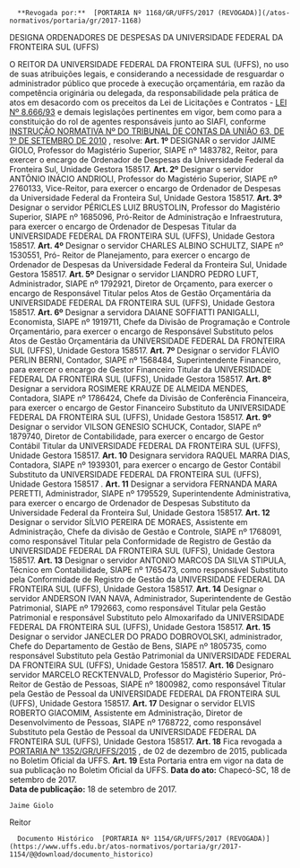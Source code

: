       **Revogada por:**  [PORTARIA Nº 1168/GR/UFFS/2017 (REVOGADA)](/atos-normativos/portaria/gr/2017-1168) 

   DESIGNA ORDENADORES DE DESPESAS DA UNIVERSIDADE FEDERAL DA FRONTEIRA SUL (UFFS)  

 O REITOR DA UNIVERSIDADE FEDERAL DA FRONTEIRA SUL (UFFS), no uso de suas atribuições legais, e considerando a necessidade de resguardar o administrador público que procede à execução orçamentária, em razão da competência originária ou delegada, da responsabilidade pela prática de atos em desacordo com os preceitos da Lei de Licitações e Contratos - [LEI Nº 8.666/93](http://www.planalto.gov.br/ccivil_03/Leis/l8666cons.htm)  e demais legislações pertinentes em vigor, bem como para a constituição do rol de agentes responsáveis junto ao SIAFI, conforme [INSTRUÇÃO NORMATIVA Nº DO TRIBUNAL DE CONTAS DA UNIÃO 63, DE 1º DE SETEMBRO DE 2010](http://www.fazenda.gov.br/assuntos/atuacao-internacional/arquivos/instrucao-normativa-tcu-no-63-de-1o-de-setembro-de-2010.pdf/view)  , resolve:   **Art. 1º** DESIGNAR o servidor JAIME GIOLO, Professor do Magistério Superior, SIAPE nº 1483782, Reitor, para exercer o encargo de Ordenador de Despesas da Universidade Federal da Fronteira Sul, Unidade Gestora 158517.   **Art. 2º** Designar o servidor ANTÔNIO INÁCIO ANDRIOLI, Professor do Magistério Superior, SIAPE nº 2760133, Vice-Reitor, para exercer o encargo de Ordenador de Despesas da Universidade Federal da Fronteira Sul, Unidade Gestora 158517.   **Art. 3º** Designar o servidor PÉRICLES LUIZ BRUSTOLIN, Professor do Magistério Superior, SIAPE nº 1685096, Pró-Reitor de Administração e Infraestrutura, para exercer o encargo de Ordenador de Despesas Titular da UNIVERSIDADE FEDERAL DA FRONTEIRA SUL (UFFS), Unidade Gestora 158517.   **Art. 4º** Designar o servidor CHARLES ALBINO SCHULTZ, SIAPE nº 1530551, Pró- Reitor de Planejamento, para exercer o encargo de Ordenador de Despesas da Universidade Federal da Fronteira Sul, Unidade Gestora 158517.   **Art. 5º** Designar o servidor LIANDRO PEDRO LUFT, Administrador, SIAPE nº 1792921, Diretor de Orçamento, para exercer o encargo de Responsável Titular pelos Atos de Gestão Orçamentária da UNIVERSIDADE FEDERAL DA FRONTEIRA SUL (UFFS), Unidade Gestora 158517.   **Art. 6º** Designar a servidora DAIANE SOFFIATTI PANIGALLI, Economista, SIAPE nº 1919711, Chefe da Divisão de Programação e Controle Orçamentário, para exercer o encargo de Responsável Substituto pelos Atos de Gestão Orçamentária da UNIVERSIDADE FEDERAL DA FRONTEIRA SUL (UFFS), Unidade Gestora 158517.   **Art. 7º** Designar o servidor FLÁVIO PERLIN BERNI, Contador, SIAPE nº 1568484, Superintendente Financeiro, para exercer o encargo de Gestor Financeiro Titular da UNIVERSIDADE FEDERAL DA FRONTEIRA SUL (UFFS), Unidade Gestora 158517.   **Art. 8º** Designar a servidora ROSIMERE KRAUZE DE ALMEIDA MENDES, Contadora, SIAPE nº 1786424, Chefe da Divisão de Conferência Financeira, para exercer o encargo de Gestor Financeiro Substituto da UNIVERSIDADE FEDERAL DA FRONTEIRA SUL (UFFS), Unidade Gestora 158517.   **Art. 9º** Designar o servidor VILSON GENESIO SCHUCK, Contador, SIAPE nº 1879740, Diretor de Contabilidade, para exercer o encargo de Gestor Contábil Titular da UNIVERSIDADE FEDERAL DA FRONTEIRA SUL (UFFS), Unidade Gestora 158517.   **Art. 10** Designara servidora RAQUEL MARRA DIAS, Contadora, SIAPE nº 1939301, para exercer o encargo de Gestor Contábil Substituto da UNIVERSIDADE FEDERAL DA FRONTEIRA SUL (UFFS), Unidade Gestora 158517 *.*    **Art. 11** Designar a servidora FERNANDA MARA PERETTI, Administrador, SIAPE nº 1795529, Superintendente Administrativa, para exercer o encargo de Ordenador de Despesas Substituto da Universidade Federal da Fronteira Sul, Unidade Gestora 158517.   **Art. 12** Designar o servidor SÍLVIO PEREIRA DE MORAES, Assistente em Administração, Chefe da divisão de Gestão e Controle, SIAPE nº 1768091, como responsável Titular pela Conformidade de Registro de Gestão da UNIVERSIDADE FEDERAL DA FRONTEIRA SUL (UFFS), Unidade Gestora 158517.   **Art. 13** Designar o servidor ANTONIO MARCOS DA SILVA STIPULA, Técnico em Contabilidade, SIAPE nº 1765473, como responsável Substituto pela Conformidade de Registro de Gestão da UNIVERSIDADE FEDERAL DA FRONTEIRA SUL (UFFS), Unidade Gestora 158517.   **Art. 14** Designar o servidor ANDERSON IVAN NAVA, Administrador, Superintendente de Gestão Patrimonial, SIAPE nº 1792663, como responsável Titular pela Gestão Patrimonial e responsável Substituto pelo Almoxarifado da UNIVERSIDADE FEDERAL DA FRONTEIRA SUL (UFFS), Unidade Gestora 158517.   **Art. 15** Designar o servidor JANECLER DO PRADO DOBROVOLSKI, administrador, Chefe do Departamento de Gestão de Bens, SIAPE nº 1805735, como responsável Substituto pela Gestão Patrimonial da UNIVERSIDADE FEDERAL DA FRONTEIRA SUL (UFFS), Unidade Gestora 158517.   **Art. 16** Designaro servidor MARCELO RECKTENVALD, Professor do Magistério Superior, Pró-Reitor de Gestão de Pessoas, SIAPE nº 1800982, como responsável Titular pela Gestão de Pessoal da UNIVERSIDADE FEDERAL DA FRONTEIRA SUL (UFFS), Unidade Gestora 158517.   **Art. 17** Designar o servidor ELVIS ROBERTO GIACOMIM, Assistente em Administração, Diretor de Desenvolvimento de Pessoas, SIAPE nº 1768722, como responsável Substituto pela Gestão de Pessoal da UNIVERSIDADE FEDERAL DA FRONTEIRA SUL (UFFS), Unidade Gestora 158517.   **Art. 18** Fica revogada a [PORTARIA Nº 1352/GR/UFFS/2015](https://www.uffs.edu.br/atos-normativos/portaria/gr/2015-1352)  , de 02 de dezembro de 2015, publicada no Boletim Oficial da UFFS.   **Art. 19** Esta Portaria entra em vigor na data de sua publicação no Boletim Oficial da UFFS.      **Data do ato:** Chapecó-SC, 18 de setembro de 2017.   
 **Data de publicação:**  18 de setembro de 2017. 

    Jaime Giolo   
 Reitor 

      Documento Histórico  [PORTARIA Nº 1154/GR/UFFS/2017 (REVOGADA)](https://www.uffs.edu.br/atos-normativos/portaria/gr/2017-1154/@@download/documento_historico)     
      